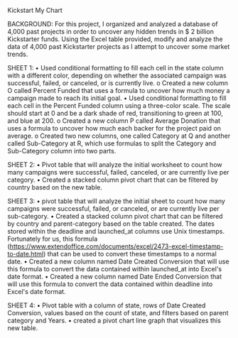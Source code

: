 Kickstart My Chart

BACKGROUND:
For this project, I organized and analyzed a database of 4,000 past projects in order to uncover any hidden trends in $ 2 billion Kickstarter funds.  Using the Excel table provided, modify and analyze the data of 4,000 past Kickstarter projects as I attempt to uncover some market trends.

SHEET 1:
•	Used conditional formatting to fill each cell in the state column with a different color, depending on whether the associated campaign was successful, failed, or canceled, or is currently live.
o	Created a new column O called Percent Funded that uses a formula to uncover how much money a campaign made to reach its initial goal.
•	Used conditional formatting to fill each cell in the Percent Funded column using a three-color scale. The scale should start at 0 and be a dark shade of red, transitioning to green at 100, and blue at 200.
o	Created a new column P called Average Donation that uses a formula to uncover how much each backer for the project paid on average.
o	Created two new columns, one called Category at Q and another called Sub-Category at R, which use formulas to split the Category and Sub-Category column into two parts.

SHEET 2:
•	Pivot table that will analyze the initial worksheet to count how many campaigns were successful, failed, canceled, or are currently live per category.
•	Created a stacked column pivot chart that can be filtered by country based on the new table.

SHEET 3:
•	pivot table that will analyze the initial sheet to count how many campaigns were successful, failed, or canceled, or are currently live per sub-category.
•	Created a stacked column pivot chart that can be filtered by country and parent-category based on the table created.
The dates stored within the deadline and launched_at columns use Unix timestamps. Fortunately for us, this formula (https://www.extendoffice.com/documents/excel/2473-excel-timestamp-to-date.html) that can be used to convert these timestamps to a normal date.
•	Created a new column named Date Created Conversion that will use this formula to convert the data contained within launched_at into Excel's date format.
•	Created a new column named Date Ended Conversion that will use this formula to convert the data contained within deadline into Excel's date format.

SHEET 4:
•	Pivot table with a column of state, rows of Date Created Conversion, values based on the count of state, and filters based on parent category and Years.
•	created a pivot chart line graph that visualizes this new table.



